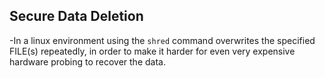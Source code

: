 ## Secure Data Deletion


-In a linux environment using the ```shred``` command overwrites the specified FILE(s) repeatedly, in order to make it harder for even very expensive hardware probing to recover the data.


